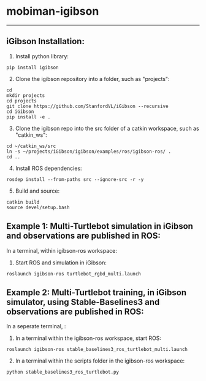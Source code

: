 # mobiman-igibson
<hr>

## iGibson Installation:

1. Install python library:
```
pip install igibson
```

2. Clone the igibson repository into a folder, such as "projects":
```
cd
mkdir projects
cd projects
git clone https://github.com/StanfordVL/iGibson --recursive
cd iGibson
pip install -e .
```

3. Clone the igibson repo into the src folder of a catkin workspace, such as "catkin_ws":
```
cd ~/catkin_ws/src
ln -s ~/projects/iGibson/igibson/examples/ros/igibson-ros/ .
cd ..
```

4. Install ROS dependencies:
```
rosdep install --from-paths src --ignore-src -r -y
```

5. Build and source:
```
catkin build
source devel/setup.bash
```

## Example 1: Multi-Turtlebot simulation in iGibson and observations are published in ROS:

In a terminal, within igibson-ros workspace:

1. Start ROS and simulation in iGibson:
```
roslaunch igibson-ros turtlebot_rgbd_multi.launch
```

## Example 2: Multi-Turtlebot training, in iGibson simulator, using Stable-Baselines3 and observations are published in ROS:

In a seperate terminal, :

1. In a terminal within the igibson-ros workspace, start ROS:
```
roslaunch igibson-ros stable_baselines3_ros_turtlebot_multi.launch
```

2. In a terminal within the scripts folder in the igibson-ros workspace:
```
python stable_baselines3_ros_turtlebot.py
```
